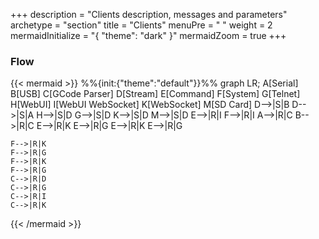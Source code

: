 +++
description = "Clients description, messages and parameters"
archetype = "section"
title = "Clients"
menuPre = "<i class='fas fa-network-wired'></i> "
weight = 2
mermaidInitialize = "{ \"theme\": \"dark\" }"
mermaidZoom = true
+++

### Flow

{{< mermaid >}}
%%{init:{"theme":"default"}}%%
graph LR;
    A[Serial]
    B[USB]
    C[GCode Parser]
    D[Stream]
    E[Command]
    F[System]
    G[Telnet]
    H[WebUI]
    I[WebUI WebSocket]
    K[WebSocket]
    M[SD Card]
    D-->|S|B
    D-->|S|A
    H-->|S|D
    G-->|S|D
    K-->|S|D
    M-->|S|D
    E-->|R|I
    F-->|R|I
    A-->|R|C
    B-->|R|C
    E-->|R|K
    E-->|R|G
    E-->|R|K
    E-->|R|G
    
    F-->|R|K
    F-->|R|G
    F-->|R|K
    F-->|R|G
    C-->|R|D
    C-->|R|G
    C-->|R|I
    C-->|R|K
{{< /mermaid >}}